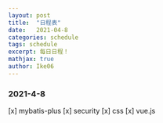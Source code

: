 ```yaml
---
layout: post
title:  "日程表"
date:   2021-04-8
categories: schedule
tags: schedule
excerpt: 每日日程！
mathjax: true
author: Ike06
---
```


### 2021-4-8
[x] mybatis-plus
[x] security
[x] css
[x] vue.js  